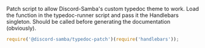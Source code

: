 Patch script to allow Discord-Samba's custom typedoc theme to work. Load the function
in the typedoc-runner script and pass it the Handlebars singleton. Should be called
before generating the documentation (obviously).

```js
require('@discord-samba/typedoc-patch')(require('handlebars'));
```


